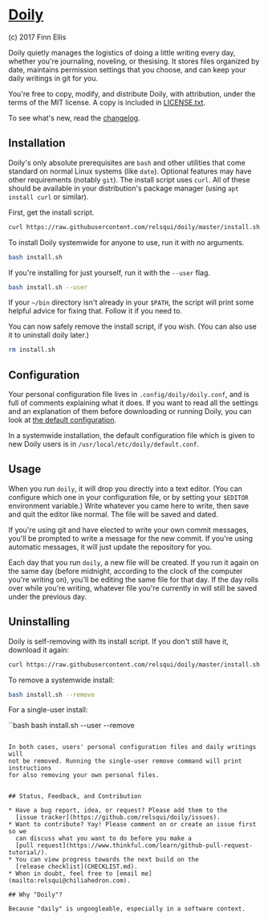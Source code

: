 # [Doily](https://github.com/relsqui/doily)
(c) 2017 Finn Ellis

Doily quietly manages the logistics of doing a little writing every day,
whether you're journaling, noveling, or thesising. It stores files organized by
date, maintains permission settings that you choose, and can keep your daily
writings in git for you.

You're free to copy, modify, and distribute Doily, with attribution, under the
terms of the MIT license. A copy is included in [LICENSE.txt](LICENSE.txt).

To see what's new, read the [changelog](CHANGELOG.md).


## Installation

Doily's only absolute prerequisites are `bash` and other utilities that come
standard on normal Linux systems (like `date`). Optional features may have
other requirements (notably `git`). The install script uses `curl`. All of
these should be available in your distribution's package manager (using
`apt install curl` or similar).

First, get the install script.

```bash
curl https://raw.githubusercontent.com/relsqui/doily/master/install.sh -o install.sh
```

To install Doily systemwide for anyone to use, run it with no arguments.

```bash
bash install.sh
```

If you're installing for just yourself, run it with the `--user` flag.

```bash
bash install.sh --user
```

If your `~/bin` directory isn't already in your `$PATH`, the script will print
some helpful advice for fixing that. Follow it if you need to.

You can now safely remove the install script, if you wish. (You can also use
it to uninstall doily later.)

```bash
rm install.sh
```


## Configuration

Your personal configuration file lives in `.config/doily/doily.conf`, and is
full of comments explaining what it does. If you want to read all the settings
and an explanation of them before downloading or running Doily, you can look
at [the default configuration](default.conf).

In a systemwide installation, the default configuration file which is given to
new Doily users is in `/usr/local/etc/doily/default.conf`.


## Usage

When you run `doily`, it will drop you directly into a text editor. (You can
configure which one in your configuration file, or by setting your `$EDITOR`
environment variable.) Write whatever you came here to write, then save and
quit the editor like normal. The file will be saved and dated.

If you're using git and have elected to write your own commit messages, you'll
be prompted to write a message for the new commit. If you're using automatic
messages, it will just update the repository for you.

Each day that you run `doily`, a new file will be created. If you run it again
on the same day (before midnight, according to the clock of the computer
you're writing on), you'll be editing the same file for that day. If the
day rolls over while you're writing, whatever file you're currently in will
still be saved under the previous day.


## Uninstalling

Doily is self-removing with its install script. If you don't still have it,
download it again:

```bash
curl https://raw.githubusercontent.com/relsqui/doily/master/install.sh -o install.sh
```

To remove a systemwide install:

```bash
bash install.sh --remove
```

For a single-user install:

``bash
bash install.sh --user --remove
```

In both cases, users' personal configuration files and daily writings will
not be removed. Running the single-user remove command will print instructions
for also removing your own personal files.


## Status, Feedback, and Contribution

* Have a bug report, idea, or request? Please add them to the
  [issue tracker](https://github.com/relsqui/doily/issues).
* Want to contribute? Yay! Please comment on or create an issue first so we
  can discuss what you want to do before you make a
  [pull request](https://www.thinkful.com/learn/github-pull-request-tutorial/).
* You can view progress towards the next build on the
  [release checklist](CHECKLIST.md).
* When in doubt, feel free to [email me](mailto:relsqui@chiliahedron.com).

## Why "Doily"?

Because "daily" is ungoogleable, especially in a software context.
